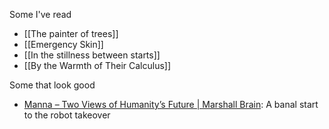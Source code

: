 Some I've read
- [[The painter of trees]]
- [[Emergency Skin]]
- [[In the stillness between starts]]
- [[By the Warmth of Their Calculus]]

Some that look good
- [Manna – Two Views of Humanity’s Future | Marshall Brain](https://marshallbrain.com/manna1): A banal start to the robot takeover